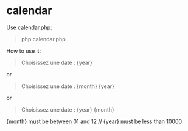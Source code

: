 # calendar

Use calendar.php:

> php calendar.php

How to use it:

> Choisissez une date : {year}
 
or

> Choisissez une date : {month} {year}

or

> Choisissez une date : {year} {month}

{month} must be between 01 and 12 // {year} must be less than 10000 
